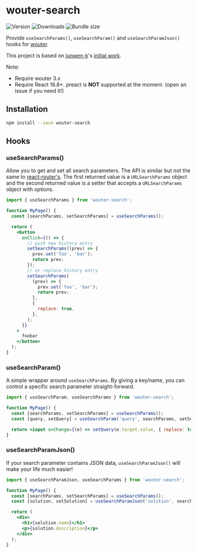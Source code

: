 # wouter-search

![Version](https://img.shields.io/npm/v/wouter-search)
![Downloads](https://img.shields.io/npm/dw/wouter-search)
![Bundle size](https://img.shields.io/bundlephobia/minzip/wouter-search)

Provide `useSearchParams()`, `useSearchParam()` and `useSearchParamJson()` hooks for [wouter](https://github.com/molefrog/wouter).

This project is based on [junwen-k](https://github.com/junwen-k)'s [initial work](https://github.com/molefrog/wouter/pull/391).

Note:

- Require wouter 3.x
- Require React 16.8+. preact is **NOT** supported at the moment. (open an issue if you need it!)

## Installation

```bash
npm install --save wouter-search
```

## Hooks

### useSearchParams()

Allow you to get and set all search parameters. The API is similar but not the same to [react-router's](https://api.reactrouter.com/v7/functions/react_router.useSearchParams.html).
The first returned value is a `URLSearchParams` object and the second returned value is a setter that accepts a `URLSearchParams` object with options.

```jsx
import { useSearchParams } from 'wouter-search';

function MyPage() {
  const [searchParams, setSearchParams] = useSearchParams();

  return (
    <button
      onClick={() => {
        // push new history entry
        setSearchParams((prev) => {
          prev.set('foo', 'bar');
          return prev;
        });
        // or replace history entry
        setSearchParams(
          (prev) => {
            prev.set('foo', 'bar');
            return prev;
          },
          {
            replace: true,
          },
        );
      }}
    >
      foobar
    </button>
  );
}
```

### useSearchParam()

A simple wrapper around `useSearchParams`. By giving a key/name, you can control a specific search parameter straight-forward.

```jsx
import { useSearchParam, useSearchParams } from 'wouter-search';

function MyPage() {
  const [searchParams, setSearchParams] = useSearchParams();
  const [query, setQuery] = useSearchParam('query', searchParams, setSearchParams);

  return <input onChange={(e) => setQuery(e.target.value, { replace: true })} />;
}
```

### useSearchParamJson()

If your search parameter contains JSON data, `useSearchParamJson()` will make your life much easier!

```jsx
import { useSearchParamJson, useSearchParams } from 'wouter-search';

function MyPage() {
  const [searchParams, setSearchParams] = useSearchParams();
  const [solution, setSolution] = useSearchParamJson('solution', searchParams, setSearchParams);

  return (
    <div>
      <h1>{solution.name}</h1>
      <p>{solution.description}</p>
    </div>
  );
}
```
